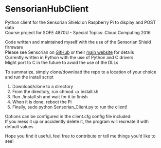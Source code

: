 # SensorianHubClient
Python client for the Sensorian Shield on Raspberry Pi to display and POST data  
Course project for SOFE 4870U - Special Topics: Cloud Computing 2016  

Code written and maintained myself with the use of the Sensorian Shield firmware  
Please see Sensorian on [GitHub](https://github.com/sensorian) or their [main website](http://sensorian.io/) for details  
Currently written in Python with the use of Python and C drivers  
Might port to C in the future to avoid the use of the DLLs  

To summarize, simply clone/download the repo to a location of your choice and run the install script  
1. Download/clone to a directory  
2. From the directory, run chmod +x install.sh  
3. Run ./install.sh and wait for it to finish  
4. When it is done, reboot the Pi  
5. Finally, sudo python Sensorian_Client.py to run the client!  

Options can be configured in the client.cfg config file included  
If you mess it up or accidently delete it, the program will recreate it with default values  

Hope you find it useful, feel free to contribute or tell me things you'd like to see!